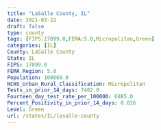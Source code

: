 ```yaml
---
title: "LaSalle County, IL"
date: 2021-03-22
draft: false
type: county
tags: [FIPS:17099.0,FEMA:5.0,Micropolitan,Green]
categories: [IL]
County: LaSalle County
State: IL
FIPS: 17099.0
FEMA_Region: 5.0
Population: 108669.0
NCHS_Urban_Rural_Classification: Micropolitan
Tests_in_prior_14_days: 7482.0
Fourteen_day_test_rate_per_100000: 6885.0
Percent_Positivity_in_prior_14_days: 0.026
Level: Green
url: /states/IL/lasalle-county
---
```



